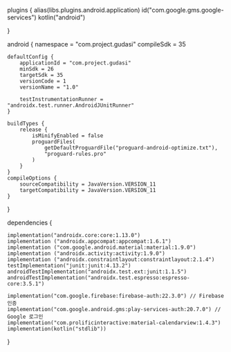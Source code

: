 plugins {
    alias(libs.plugins.android.application)
    id("com.google.gms.google-services")
    kotlin("android")

}

android {
    namespace = "com.project.gudasi"
    compileSdk = 35

    defaultConfig {
        applicationId = "com.project.gudasi"
        minSdk = 26
        targetSdk = 35
        versionCode = 1
        versionName = "1.0"

        testInstrumentationRunner = "androidx.test.runner.AndroidJUnitRunner"
    }

    buildTypes {
        release {
            isMinifyEnabled = false
            proguardFiles(
                getDefaultProguardFile("proguard-android-optimize.txt"),
                "proguard-rules.pro"
            )
        }
    }
    compileOptions {
        sourceCompatibility = JavaVersion.VERSION_11
        targetCompatibility = JavaVersion.VERSION_11
    }
}

dependencies {

    implementation("androidx.core:core:1.13.0")
    implementation ("androidx.appcompat:appcompat:1.6.1")
    implementation ("com.google.android.material:material:1.9.0")
    implementation ("androidx.activity:activity:1.9.0")
    implementation ("androidx.constraintlayout:constraintlayout:2.1.4")
    testImplementation("junit:junit:4.13.2")
    androidTestImplementation("androidx.test.ext:junit:1.1.5")
    androidTestImplementation("androidx.test.espresso:espresso-core:3.5.1")

    implementation("com.google.firebase:firebase-auth:22.3.0") // Firebase 인증
    implementation("com.google.android.gms:play-services-auth:20.7.0") // Google 로그인
    implementation("com.prolificinteractive:material-calendarview:1.4.3")
    implementation(kotlin("stdlib"))
}
